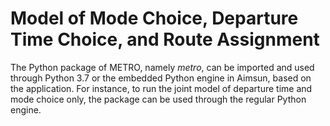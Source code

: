 # Model of Mode Choice, Departure Time Choice, and Route Assignment

The Python package of METRO, namely *metro*, can be imported and used through 
Python 3.7 or the embedded Python engine in Aimsun, based on the 
application. For instance, to run the joint model of departure time and mode 
choice only, the package can be used through the regular Python engine.